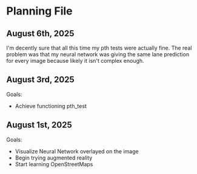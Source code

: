 # Planning File




## August 6th, 2025
I'm decently sure that all this time my pth tests were actually fine. The real problem was that my neural network was giving the same lane prediction for every image because likely it isn't complex enough. 

## August 3rd, 2025
Goals:
 - Achieve functioning pth_test


## August 1st, 2025
Goals:
 - Visualize Neural Network overlayed on the image
 - Begin trying augmented reality
 - Start learning OpenStreetMaps
